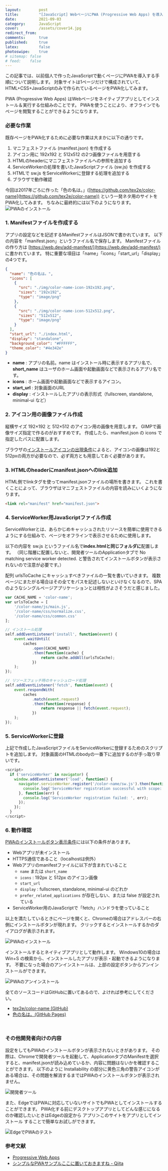```yaml
---
layout:        post
title:         "[JavaScript] WebページにPWA (Progressive Web Apps) を導入する"
date:          2021-09-03
category:      JavaScript
cover:         /assets/cover14.jpg
redirect_from:
comments:      true
published:     true
latex:         false
photoswipe:    true
# sitemap: false
# feed:    false
---
```


この記事では、以前個人で作ったJavaScriptで動くページにPWAを導入する手順について説明します。
対象サイトは1ページだけで構成されていて、HTML+CSS+JavaScriptのみで作られているページをPWA化してみます。

PWA (Progressive Web Apps) はWebページをネイティブアプリとしてインストール＆実行する仕組みのことです。
PWAを使うことにより、オフラインでもページを閲覧することができるようになります。

### 必要な作業

既存ページをPWA化するために必要な作業は大まかに以下の通りです。

1. マニフェストファイル (manifest.json) を作成する
2. アイコン用に 192x192 と 512x512 の2つ画像ファイルを用意する
3. HTMLのheaderにマニフェストファイルへの参照を追加する
4. ServiceWorkerの処理を書いたJavaScriptファイル (sw.js) を作成する
5. HTMLで sw.js をServiceWorkerに登録する処理を追加する
6. ブラウザで動作確認

今回は2017年ごろに作った「色の名は。」([https://github.com/tex2e/color-name](https://github.com/tex2e/color-name)) という一発ネタ用のサイトをPWA化してみます。
ちなみに最終的には以下のようになります。
![PWAのインストール](/blog/media/post/javascript/PWA/PWA-install-ghpages.png)

### 1. Manifestファイルを作成する

アプリの設定などを記述するManifestファイルはJSONで書かれています。
以下の内容を「manifest.json」というファイル名で保存します。
Manifestファイルの作り方は [https://web.dev/add-manifest/](https://web.dev/add-manifest/) に書かれています。
特に重要な項目は「name」「icons」「start_url」「display」の4つです。

```json
{
  "name": "色の名は。",
  "icons": [
    {
      "src": "./img/color-name-icon-192x192.png",
      "sizes": "192x192",
      "type": "image/png"
    },
    {
      "src": "./img/color-name-icon-512x512.png",
      "sizes": "512x512",
      "type": "image/png"
    }
  ],
  "start_url": "./index.html",
  "display": "standalone",
  "background_color": "#FFFFFF",
  "theme_color": "#4e342e"
}
```
- **name** : アプリの名前。name はインストール時に表示するアプリ名で、**short_name** はユーザのホーム画面や起動画面などで表示されるアプリ名です。
- **icons** : ホーム画面や起動画面などで表示するアイコン。
- **start_url** : 対象画面のURL
- **display** : インストールしたアプリの表示形式（fullscreen, standalone, minimal-ui など）

### 2. アイコン用の画像ファイル作成

縦横サイズ 192×192 と 512×512 のアイコン用の画像を用意します。
GIMPで画像サイズ指定で作るのがおすすめです。
作成したら、manifest.json の icons で指定したパスに配置します。

ブラウザの[インストールアイコンの出現条件](https://web.dev/install-criteria/#criteria)によると、アイコンの画像は192と512pxの両方が必要なので、必ず両方とも用意しておく必要があります。

### 3. HTMLのheaderにmanifest.jsonへのlink追加

HTML側でlinkタグを使ってmanifest.jsonファイルの場所を書きます。
これを書くことによって、ブラウザはマニフェストファイルの内容を読みにいくようになります。

```html
<link rel="manifest" href="manifest.json">
```

### 4. ServiceWorker用JavaScriptファイル作成

ServiceWorkerとは、あらかじめキャッシュされたリソースを簡単に使用できるようにする仕組みで、ページをオフラインで表示させるために使用します。

以下の内容を sw.js というファイル名で**index.htmlと同じフォルダに**配置します。
（同じ階層に配置しないと、開発者ツールのApplicationタブで No matching service worker detected. と警告されてインストールボタンが表示されないので注意が必要です。）

配列 urlsToCache にキャッシュすべきファイルの一覧を書いていきます。
複数ページにまたがる場合はその全てをパスを記述しないといけなくなるので、SPAのようなシングルページアプリケーションとは相性がよさそうだと感じました。

```js
var CACHE_NAME = 'color-name';
var urlsToCache = [
    '/color-name/js/main.js',
    '/color-name/css/normalize.css',
    '/color-name/css/common.css'
];

// インストール処理
self.addEventListener('install', function(event) {
    event.waitUntil(
        caches
            .open(CACHE_NAME)
            .then(function(cache) {
                return cache.addAll(urlsToCache);
            })
    );
});

// リソースフェッチ時のキャッシュロード処理
self.addEventListener('fetch', function(event) {
    event.respondWith(
        caches
            .match(event.request)
            .then(function(response) {
                return response || fetch(event.request);
            })
    );
});
```

### 5. ServiceWorkerに登録

上記で作成したJavaScriptファイルをServiceWorkerに登録するためのスクリプトを追加します。
対象画面のHTMLのbodyの一番下に追加するのが手っ取り早いです。
```js
<script>
  if ('serviceWorker' in navigator) {
    window.addEventListener('load', function() {
      navigator.serviceWorker.register('/color-name/sw.js').then(function(registration) {
        console.log('ServiceWorker registration successful with scope: ', registration.scope);
      }, function(err) {
        console.log('ServiceWorker registration failed: ', err);
      });
    });
  }
</script>
```

### 6. 動作確認

[PWAのインストールボタン表示条件](https://web.dev/install-criteria/#criteria)には以下の条件があります。

- Webアプリが未インストール
- HTTPS通信であること（localhostは例外）
- Webアプリのmanifestファイルに以下が含まれていること
  - `name` または `short_name`
  - `icons` : 192px と 512px のアイコン画像
  - `start_url`
  - `display` : fullscreen, standalone, minimal-ui のどれか
  - `prefer_related_applications` が存在しない、または false が設定されている
- ServiceWorker用のJavaScriptで「fetch」ハンドラを使っていること

以上を満たしているときにページを開くと、Chromeの場合はアドレスバーの右側にインストールボタンが現れます。
クリックするとインストールするかのダイアログが表示されます。

![PWAのインストール](/blog/media/post/javascript/PWA/PWA-install.png)

インストールするとネイティブアプリとして動作します。
Windows10の場合は Win+S の検索から、インストールしたアプリが表示・起動できるようになります。
不要になった場合のアンインストールは、上部の設定ボタンからアンインストールができます。

![PWAのアンインストール](/blog/media/post/javascript/PWA/PWA-uninstall.png)

全てのソースコードはGitHubに置いてあるので、よければ参考にしてください。

- [tex2e/color-name (GitHub)](https://github.com/tex2e/color-name)
- [色の名は。(GitHub Pages)](https://tex2e.github.io/color-name/index.html)


<br>

### その他開発者向けの内容

設定をしてもPWAのインストールボタンが表示されないときがあります。
その際は、Chromeで開発者ツールを起動して、ApplicationタブのManifestを選択すると、manifest.jsonが読み込めているか、内容に問題はないかを確認することができます。
以下のように Installability の部分に黄色三角の警告アイコンがある場合は、その問題を解消するまではPWAのインストールボタンが表示されません。

![開発者ツール](/blog/media/post/javascript/PWA/PWA-DevTools.png)

また、EdgeではPWAに対応していないサイトでもPWAとしてインストールすることができます。
PWA化する前にデスクトップアプリとしてどんな感じになるのか確認したいときはEdgeの設定から アプリ＞このサイトをアプリとしてインストール することで簡単なお試しができます。

![EdgeでPWAのテスト](/blog/media/post/javascript/PWA/PWA-Edge-test.png)


### 参考文献

- [Progressive Web Apps](https://web.dev/progressive-web-apps/)
- [シンプルなPWAサンプルここに置いておきますね - Qiita](https://qiita.com/kazaoki/items/e93b88556fcd05d28ddc)
